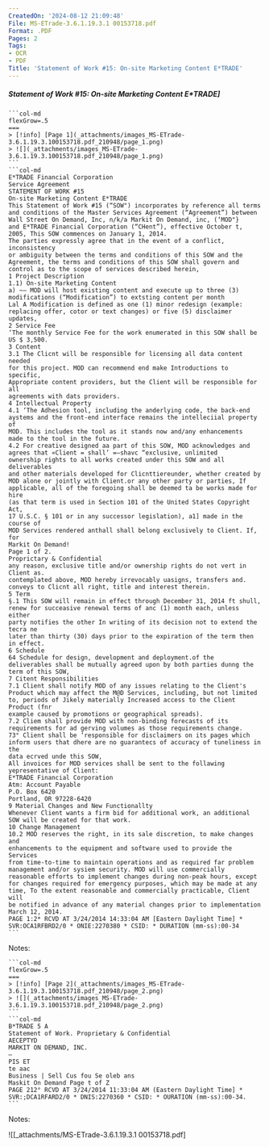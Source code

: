 ```yaml
---
CreatedOn: '2024-08-12 21:09:48'
File: MS-ETrade-3.6.1.19.3.1 00153718.pdf
Format: .PDF
Pages: 2
Tags:
- OCR
- PDF
Title: 'Statement of Work #15: On-site Marketing Content E*TRADE'
---
```


##### Statement of Work #15: On-site Marketing Content E*TRADE]

  
````col
```col-md
flexGrow=.5
===
> [!info] [Page 1](_attachments/images_MS-ETrade-3.6.1.19.3.100153718.pdf_210948/page_1.png)
> ![](_attachments/images_MS-ETrade-3.6.1.19.3.100153718.pdf_210948/page_1.png)
```  
```col-md
E*TRADE Financial Corporation
Service Agreement  
STATEMENT OF WORK #15  
On-site Marketing Content E*TRADE  
This Statement of Work #15 (“SOW") incorporates by reference all terms
and conditions of the Master Services Agreement (“Agreement”) between
Wall Street On Demand, Inc, n/k/a Markit On Demand, inc, (‘MOD"}
and E*TRADE Financial Corporation (“CHent”), effective October t,
2005, This SOW commences on January 1, 2014.  
The parties expressly agree that in the event of a conflict, inconsistency
or ambiguity between the terms and conditions of this SOW and the
Agreement, the terms and conditions of this SOW shall govern and
control as to the scope of services described herein,  
1 Project Description
1.1) On-site Marketing Content
a) ~— MOD will host existing content and execute up to three (3)
modifications (“Modification”) to extsting content per month
Lal A Modification is defined as one (1) minor redesign (example:
replacing offer, cotor or text changes) or five (5) disclaimer
updates,  
2 Service Fee  
‘The monthly Service Fee for the work enumerated in this SOW shall be
US $ 3,500.  
3 Content  
3.1 The Clicnt will be responsible for licensing all data content needed
for this project. MOD can recommend end make Introductions to specific,
Appropriate content providers, but the Client will be responsible for all
agreements with dats providers.  
4 Intellectual Property  
4.1 ‘The Adhesion tool, including the anderlying code, the back-end
aystems and the front-end interface remains the intelleciial property of
MOD. This includes the tool as it stands now and/any enhancements
made to the tool in the future.  
4.2 For creative designed aa part of this SOW, MOD acknowledges and
agrees that «Client = shall’ =—shavc “exclusive, unlimited
ownership rights to all works created under this SOW and all deliverables
and other materials developed for Clicnttiereunder, whether created by
MOD alone or jointly with Client.or any other party or parties, If
applicable, all of the foregoing shall be deemed ta be works made for hire
(as that term is used in Section 101 of the United States Copyright Act,
17 U.S.C. § 101 or in any successor legislation), a1] made in the course of
MOD Services rendered anthall shall belong exclusively to Client. If, for  
Markit On Demand!  
Page 1 of 2.  
Proprictary & Confidential  
any reason, exclusive title and/or ownership rights do not vert in Client as.
contemplated above, MOD hereby irrevocably uasigns, transfers and.
conveys to Clicnt all right, title and interest therein.  
5 Term  
§.1 This SOW will remain in effect through December 31, 2014 ft shull,
renew for succeasive renewal terms of anc (1) month each, unless either  
party notifies the other In writing of its decision not to extend the tecra ne
later than thirty (30) days prior to the expiration of the term then in effect.  
6 Schedule  
64 Schedule for design, development and deployment.of the
deliverables shall be mutually agreed upon by both parties dunng the
term of this SOW,  
7 Citent Responsibilities  
7.1 Client shall notify MOD of any issues relating to the Client's
Product which may affect the M@D Services, including, but not limited
to, periods of Jikely materially Increased access to the Client Product (fnr
example caused by promotions or geographical spreads).  
7.2 Cliem shall provide MOD with non-binding forecasts of its
requirements for ad gerving volumes as those requirements change.  
73° Client shall be ‘responsible for disclaimers on its pages which
inform users that dhere are no guarantecs of accuracy of tuneliness in the
data ecrved unde this SOW,  
All invoices for MOD services shall be sent to the follawing
yepresentative of Client:  
E*TRADE Financial Corporation
Atm: Account Payable  
P.O. Box 6420  
Portland, OR 97228-6420  
9 Material Changes and New Functionallty  
Whenever Client wants a firm bid for additional work, an additional
SOW will be created for that work.  
10 Change Management  
10.2 MOD reserves the right, in its sale discretion, to make changes and
enhancements to the equipment and software used to provide the Services
from time-to-time to maintain operations and as required far problem
management and/or sysiem security. MOD will use commercially
reasonable efforts to implement changes during non-peak hours, except
for changes required for emergency purposes, which may be made at any
time, To the extent reasonable and commercially practicable, Client will
be notified in advance of any material changes prior to implementation  
March 12, 2014.  
PAGE 1:2* RCVD AT 3/24/2014 14:33:04 AM [Eastern Daylight Time] * SVR:OCA1RFBRD2/0 * ONIE:2270380 * CSID: * DURATION (mm-ss):00-34  
```
````
Notes:    
````col
```col-md
flexGrow=.5
===
> [!info] [Page 2](_attachments/images_MS-ETrade-3.6.1.19.3.100153718.pdf_210948/page_2.png)
> ![](_attachments/images_MS-ETrade-3.6.1.19.3.100153718.pdf_210948/page_2.png)
```  
```col-md
B*TRADE 5 A
Statement of Work. Proprietary & Confidential  
AECEPTYD
MARKIT ON DEMAND, INC.
—  
PIS ET  
te aac
Business | Sell Cus fou Se oleb ans  
Maskit On Demand Page t of Z  
PAGE 212° RCVD AT 3/24/2014 11:33:04 AM (Eastern Daylight Time] * SVR:;DCA1RFARD2/0 * DNIS:2270360 * CSID: * OURATION (mm-ss):00-34.  
```
````
Notes:  


![[_attachments/MS-ETrade-3.6.1.19.3.1 00153718.pdf]